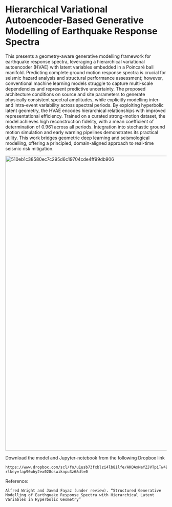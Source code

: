 # Hierarchical Variational Autoencoder-Based Generative Modelling of Earthquake Response Spectra

This presents a geometry-aware generative modelling framework for earthquake response spectra, leveraging a hierarchical variational autoencoder (HVAE) with latent variables embedded in a Poincaré ball manifold. Predicting complete ground motion response spectra is crucial for seismic hazard analysis and structural performance assessment; however, conventional machine learning models struggle to capture multi-scale dependencies and represent predictive uncertainty. The proposed architecture conditions on source and site parameters to generate physically consistent spectral amplitudes, while explicitly modelling inter- and intra-event variability across spectral periods. By exploiting hyperbolic latent geometry, the HVAE encodes hierarchical relationships with improved representational efficiency. Trained on a curated strong-motion dataset, the model achieves high reconstruction fidelity, with a mean coefficient of determination of 0.961 across all periods. Integration into stochastic ground motion simulation and early warning pipelines demonstrates its practical utility. This work bridges geometric deep learning and seismological modelling, offering a principled, domain-aligned approach to real-time seismic risk mitigation.

<img width="2530" height="922" alt="510eb1c38580ec7c295d6c19704cde4ff99db906" src="https://github.com/user-attachments/assets/ca34d720-1107-48cb-8a3c-3bf2be488104" />


Download the model and Jupyter-notebook from the following Dropbox link

    https://www.dropbox.com/scl/fo/u1usb73fxblzi4lb8ilfe/AKOAxNaYZJVTpiTw4BRLNsk?rlkey=fap96why2ex028oswiknpu3z6&dl=0


Reference:

    Alfred Wright and Jawad Fayaz (under review). “Structured Generative Modelling of Earthquake Response Spectra with Hierarchical Latent Variables in Hyperbolic Geometry”
